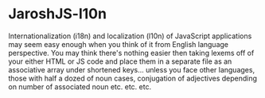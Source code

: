# JaroshJS-l10n

Internationalization (i18n) and localization (l10n) of JavaScript applications may seem easy enough when you think of it from English language perspective. You may think there's nothing easier then taking lexems off of your either HTML or JS code and place them in a separate file as an associative array under shortened keys... unless you face other languages, those with half a dozed of noun cases, conjugation of adjectives  depending on number of associated noun etc. etc. etc.

